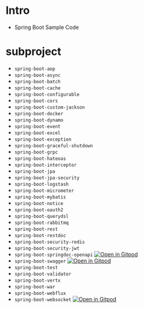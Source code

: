 # Intro

* Spring Boot Sample Code

# subproject

- `spring-boot-aop`
- `spring-boot-async`
- `spring-boot-batch`
- `spring-boot-cache`
- `spring-boot-configurable`
- `spring-boot-cors`
- `spring-boot-custom-jackson`
- `spring-boot-docker`
- `spring-boot-dynamo`
- `spring-boot-event`
- `spring-boot-excel`
- `spring-boot-exception`
- `spring-boot-graceful-shutdown`
- `spring-boot-grpc`
- `spring-boot-hateoas`
- `spring-boot-interceptor`
- `spring-boot-jpa`
- `spring-boot-jpa-security`
- `spring-boot-logstash`
- `spring-boot-micrometer`
- `spring-boot-mybatis`
- `spring-boot-notice`
- `spring-boot-oauth2`
- `spring-boot-querydsl`
- `spring-boot-rabbitmq`
- `spring-boot-rest`
- `spring-boot-restdoc`
- `spring-boot-security-redis`
- `spring-boot-security-jwt`
- `spring-boot-springdoc-openapi` [![Open in Gitpod](https://gitpod.io/button/open-in-gitpod.svg)](https://gitpod.io/#project=SpringBootSpringDocOpenApi,path=swagger-ui.html/https://github.com/heowc/SpringBootSample/tree/master/SpringBootSpringDocOpenApi)
- `spring-boot-swagger` [![Open in Gitpod](https://gitpod.io/button/open-in-gitpod.svg)](https://gitpod.io/#project=SpringBootSwagger,path=swagger-ui%2Findex.html/https://github.com/heowc/SpringBootSample/tree/master/SpringBootSwagger)
- `spring-boot-test`
- `spring-boot-validator`
- `spring-boot-vertx`
- `spring-boot-war`
- `spring-boot-webflux`
- `spring-boot-websocket` [![Open in Gitpod](https://gitpod.io/button/open-in-gitpod.svg)](https://gitpod.io/#project=SpringBootWebSocket/https://github.com/heowc/SpringBootSample/tree/master/SpringBootWebSocket)


